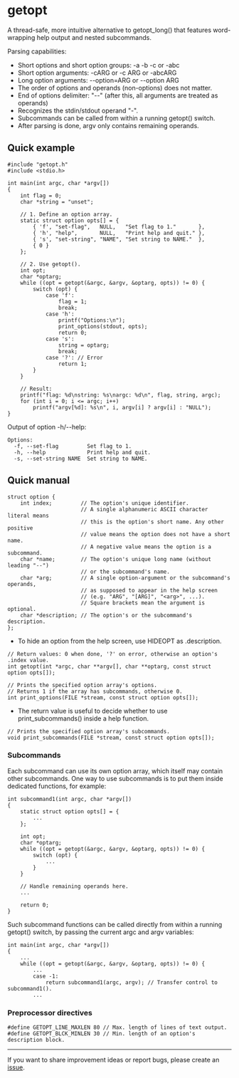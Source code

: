 # getopt

A thread-safe, more intuitive alternative to getopt_long() that features
word-wrapping help output and nested subcommands.

Parsing capabilities:
- Short options and short option groups: -a -b -c or -abc
- Short option arguments: -cARG or -c ARG or -abcARG
- Long option arguments: --option=ARG or --option ARG
- The order of options and operands (non-options) does not matter.
- End of options delimiter: "--" (after this, all arguments are treated as operands)
- Recognizes the stdin/stdout operand "-".
- Subcommands can be called from within a running getopt() switch.
- After parsing is done, argv only contains remaining operands.

## Quick example

```
#include "getopt.h"
#include <stdio.h>

int main(int argc, char *argv[])
{
    int flag = 0;
    char *string = "unset";

    // 1. Define an option array.
    static struct option opts[] = {
        { 'f', "set-flag",   NULL,   "Set flag to 1."       },
        { 'h', "help",       NULL,   "Print help and quit." },
        { 's', "set-string", "NAME", "Set string to NAME."  },
        { 0 }
    };

    // 2. Use getopt().
    int opt;
    char *optarg;
    while ((opt = getopt(&argc, &argv, &optarg, opts)) != 0) {
        switch (opt) {
            case 'f':
                flag = 1;
                break;
            case 'h':
                printf("Options:\n");
                print_options(stdout, opts);
                return 0;
            case 's':
                string = optarg;
                break;
            case '?': // Error
                return 1;
        }
    }

    // Result:
    printf("flag: %d\nstring: %s\nargc: %d\n", flag, string, argc);
    for (int i = 0; i <= argc; i++)
        printf("argv[%d]: %s\n", i, argv[i] ? argv[i] : "NULL");
}
```

Output of option -h/--help:
```
Options:
  -f, --set-flag         Set flag to 1.
  -h, --help             Print help and quit.
  -s, --set-string NAME  Set string to NAME.
```

## Quick manual

```
struct option {
    int index;         // The option's unique identifier.
                       // A single alphanumeric ASCII character literal means
                       // this is the option's short name. Any other positive
                       // value means the option does not have a short name.
                       // A negative value means the option is a subcommand.
    char *name;        // The option's unique long name (without leading "--")
                       // or the subcommand's name.
    char *arg;         // A single option-argument or the subcommand's operands,
                       // as supposed to appear in the help screen
                       // (e.g. "ARG", "[ARG]", "<arg>", ...).
                       // Square brackets mean the argument is optional.
    char *description; // The option's or the subcommand's description.
};
```

- To hide an option from the help screen, use HIDEOPT as .description.

```
// Return values: 0 when done, '?' on error, otherwise an option's .index value.
int getopt(int *argc, char **argv[], char **optarg, const struct option opts[]);
```

```
// Prints the specified option array's options.
// Returns 1 if the array has subcommands, otherwise 0.
int print_options(FILE *stream, const struct option opts[]);
```

- The return value is useful to decide whether to use print_subcommands() inside a help function.

```
// Prints the specified option array's subcommands.
void print_subcommands(FILE *stream, const struct option opts[]);
```

### Subcommands

Each subcommand can use its own option array, which itself may contain other subcommands. One way to use subcommands is to put them inside dedicated functions, for example:

```
int subcommand1(int argc, char *argv[])
{
    static struct option opts[] = {
        ...
    };

    int opt;
    char *optarg;
    while ((opt = getopt(&argc, &argv, &optarg, opts)) != 0) {
        switch (opt) {
            ...
        }
    }

    // Handle remaining operands here.
    ...

    return 0;
}
```

Such subcommand functions can be called directly from within a running getopt() switch, by passing the current argc and argv variables:

```
int main(int argc, char *argv[])
{
    ...
    while ((opt = getopt(&argc, &argv, &optarg, opts)) != 0) {
        ...
        case -1:
            return subcommand1(argc, argv); // Transfer control to subcommand1().
        ...
```

### Preprocessor directives

```
#define GETOPT_LINE_MAXLEN 80 // Max. length of lines of text output.
#define GETOPT_BLCK_MINLEN 30 // Min. length of an option's description block.
```

---

If you want to share improvement ideas or report bugs, please create an [issue](https://github.com/hippie68/getopt/issues).
